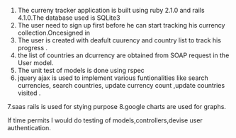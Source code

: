 1. The curreny tracker application is built using ruby 2.1.0 and rails 4.1.0.The database used is SQLite3
2. The user need to sign up first before he can start tracking his currency collection.Oncesigned in
3. The user is created with deafult cuurency and country list to track his progress .
4. the list of countries an dcurrency are obtained from SOAP request in the User model.
5. The unit test of models is done using rspec
6. jquery ajax is used to implement various funtionalities like search currencies, search countries, update currency count ,update countries visited .

7.saas rails is used for stying purpose
8.google charts are used for  graphs.


If time permits I would do testing of models,controllers,devise user authentication.


